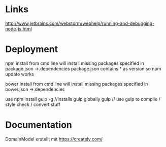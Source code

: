# Links

http://www.jetbrains.com/webstorm/webhelp/running-and-debugging-node-js.html

# Deployment

npm install from cmd line will install missing packages specified in package.json ->.dependencies
package.json contains * as version so npm update works

bower install from cmd line will install missing packages specified in bower.json ->.dependencies

use 
npm install gulp -g //installs gulp globally
gulp                // use gulp to compile / style check / convert stuff

# Documentation

DomainModel erstellt mit
https://creately.com/
